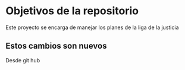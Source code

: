 # Objetivos de la repositorio

Este proyecto se encarga de manejar los planes de la liga de la justicia


## Estos cambios son nuevos
Desde git hub
